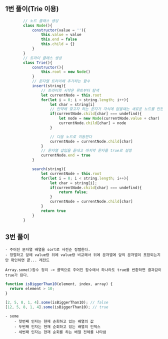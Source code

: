 ## 1번 풀이(Trie 이용)

```javascript
        // 노드 클래스 생성
        class Node(){
            constructor(value = ''){
                this.value = value
                this.end = false
                this.child = {}
            }
        }
        // 트라이 클래스 생성
        class Trie(){
            constructor(){
                this.root = new Node()
            }
            // 문자열 트라이에 추가하는 함수
            insert(string){
                // 트라이의 시작은 루트부터 탐색
                let currentNode = this.root
                for(let i = 0; i < string.length; i++){
                    let char = string[i]
                    // 만약에 찾고자 하는 문자가 자식에 없을때는 새로운 노드를 만든다
                    if(currentNode.child[char] === undefind){
                        let node = new Node(currentNode.value + char)
                        currentNode.child[char] = node
                    }

                    // 다음 노드로 이동한다
                    currentNode = currentNode.child[char]
                }
                // 문자열 삽입을 끝내고 마지막 문자를 true로 설정
                currentNode.end = true
            }

            search(string){
                let currentNode = this.root
                for(let i = 0; i < string.length; i++){
                    let char = string[i];
                    if(currentNode.child[char] === undefind){
                        return false;
                    }
                    currentNode = currentNode.child[char]
                }
                return true
            }
        }
```

## 3번 풀이

    - 주어진 문자열 배열을 sort로 사전순 정렬한다.
    - 정렬하고 앞에 value랑 뒤에 value랑 비교해서 뒤에 문자열에 앞의 문자열이 포함되는지만 확인하면 끝... 레전드

    Array.some()함수 정리 -> 콜백으로 주어진 함수에서 하나라도 true를 반환하면 결과값이 true가 된다.

```javascript
function isBiggerThan10(element, index, array) {
  return element > 10;
}

[2, 5, 8, 1, 4].some(isBiggerThan10); // false
[12, 5, 8, 1, 4].some(isBiggerThan10); // true
```

    - some
        - 첫번째 인자는 현재 순회하고 있는 배열의 값
        - 두번째 인자는 현재 순회하고 있는 배열의 인덱스
        - 세번째 인자는 현재 순회를 하는 배열 전체를 나타냄

